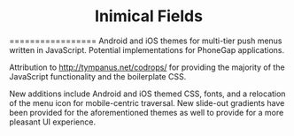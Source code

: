 <h1 align="center">Inimical Fields</h1>
=================
Android and iOS themes for multi-tier push menus written in JavaScript. 
Potential implementations for PhoneGap applications.

Attribution to http://tympanus.net/codrops/ for providing the majority of
the JavaScript functionality and the boilerplate CSS.

New additions include Android and iOS themed CSS, fonts, and a relocation
of the menu icon for mobile-centric traversal. New slide-out gradients 
have been provided for the aforementioned themes as well to provide for
a more pleasant UI experience.